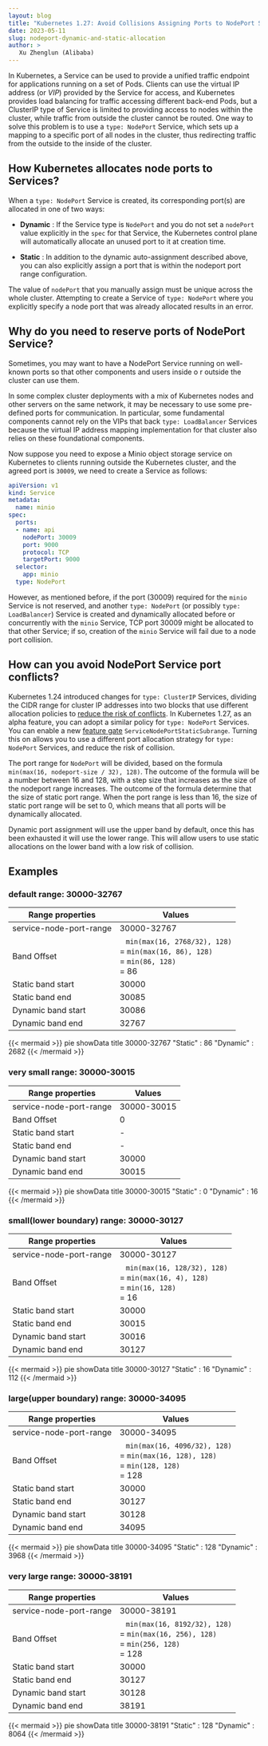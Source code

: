 ```yaml
---
layout: blog
title: "Kubernetes 1.27: Avoid Collisions Assigning Ports to NodePort Services"
date: 2023-05-11
slug: nodeport-dynamic-and-static-allocation
author: >
   Xu Zhenglun (Alibaba)
---
```


In Kubernetes, a Service can be used to provide a unified traffic endpoint for 
applications running on a set of Pods. Clients can use the virtual IP address (or _VIP_) provided
by the Service for access, and Kubernetes provides load balancing for traffic accessing
different back-end Pods, but a ClusterIP type of Service is limited to providing access to
nodes within the cluster, while traffic from outside the cluster cannot be routed.
One way to solve this problem is to use a `type: NodePort` Service, which sets up a mapping
to a specific port of all nodes in the cluster, thus redirecting traffic from the
outside to the inside of the cluster.

## How Kubernetes allocates node ports to Services?

When a `type: NodePort` Service is created, its corresponding port(s) are allocated in one
of two ways:

- **Dynamic** : If the Service type is `NodePort` and you do not set a `nodePort` 
  value explicitly in the `spec` for that Service, the Kubernetes control plane will
  automatically allocate an unused port to it at creation time.

- **Static** : In addition to the dynamic auto-assignment described above, you can also
  explicitly assign a port that is within the nodeport port range configuration.

The value of `nodePort` that you manually assign must be unique across the whole cluster.
Attempting to create a Service of `type: NodePort` where you explicitly specify a node port that
was already allocated results in an error.

## Why do you need to reserve ports of NodePort Service? 
Sometimes, you may want to have a NodePort Service running on well-known ports
so that other components and users inside o r outside the cluster can use them.

In some complex cluster deployments with a mix of Kubernetes nodes and other servers on the same network, 
it may be necessary to use some pre-defined ports for communication. In particular, some fundamental
components cannot rely on the VIPs that back `type: LoadBalancer` Services
because the virtual IP address mapping implementation for that cluster also relies on
these foundational components.

Now suppose you need to expose a Minio object storage service on Kubernetes to clients 
running outside the Kubernetes cluster, and the agreed port is `30009`, we need to 
create a Service as follows:

```yaml
apiVersion: v1
kind: Service
metadata:
  name: minio
spec:
  ports:
  - name: api
    nodePort: 30009
    port: 9000
    protocol: TCP
    targetPort: 9000
  selector:
    app: minio
  type: NodePort
```

However, as mentioned before, if the port (30009) required for the `minio` Service is not reserved,
and another `type: NodePort` (or possibly `type: LoadBalancer`) Service is created and dynamically
allocated before or concurrently with the `minio` Service, TCP port 30009 might be allocated to that
other Service; if so, creation of the `minio` Service will fail due to a node port collision.

## How can you avoid NodePort Service port conflicts? 
Kubernetes 1.24 introduced changes for `type: ClusterIP` Services, dividing the CIDR range for cluster
IP addresses into two blocks that use different allocation policies to [reduce the risk of conflicts](/docs/reference/networking/virtual-ips/#avoiding-collisions).
In Kubernetes 1.27, as an alpha feature, you can adopt a similar policy for `type: NodePort` Services.
You can enable a new [feature gate](/docs/reference/command-line-tools-reference/feature-gates/)
`ServiceNodePortStaticSubrange`. Turning this on allows you to use a different port allocation strategy
for `type: NodePort` Services, and reduce the risk of collision.

The port range for `NodePort` will be divided, based on the formula `min(max(16, nodeport-size / 32), 128)`. 
The outcome of the formula will be a number between 16 and 128, with a step size that increases as the 
size of the nodeport range increases. The outcome of the formula determine that the size of static port 
range. When the port range is less than 16, the size of static port range will be set to 0, 
which means that all ports will be dynamically allocated.

Dynamic port assignment will use the upper band by default, once this has been exhausted it will use the lower range.
This will allow users to use static allocations on the lower band with a low risk of collision.

## Examples

### default range: 30000-32767
| Range properties        | Values                                                |
|-------------------------|-------------------------------------------------------|
| service-node-port-range | 30000-32767                                           |
| Band Offset             | &ensp; `min(max(16, 2768/32), 128)` <br>= `min(max(16, 86), 128)` <br>= `min(86, 128)` <br>= 86 |
| Static band start       | 30000                                                 |
| Static band end         | 30085                                                 |
| Dynamic band start      | 30086                                                 |
| Dynamic band end        | 32767                                                 |

{{< mermaid >}}
pie showData
    title 30000-32767
    "Static" : 86
    "Dynamic" : 2682
{{< /mermaid >}}

### very small range: 30000-30015
| Range properties        | Values                                                |
|-------------------------|-------------------------------------------------------|
| service-node-port-range | 30000-30015                                           |
| Band Offset             | 0                                                     |
| Static band start       | -                                                     |
| Static band end         | -                                                     |
| Dynamic band start      | 30000                                                 |
| Dynamic band end        | 30015                                                 |

{{< mermaid >}}
pie showData
    title 30000-30015
    "Static" : 0
    "Dynamic" : 16
{{< /mermaid >}}

### small(lower boundary) range: 30000-30127
| Range properties        | Values                                                |
|-------------------------|-------------------------------------------------------|
| service-node-port-range | 30000-30127                                           |
| Band Offset             | &ensp; `min(max(16, 128/32), 128)` <br>= `min(max(16, 4), 128)` <br>= `min(16, 128)` <br>= 16 |
| Static band start       | 30000                                                 |
| Static band end         | 30015                                                 |
| Dynamic band start      | 30016                                                 |
| Dynamic band end        | 30127                                                 |

{{< mermaid >}}
pie showData
    title 30000-30127
    "Static" : 16
    "Dynamic" : 112
{{< /mermaid >}}

### large(upper boundary) range: 30000-34095
| Range properties        | Values                                                |
|-------------------------|-------------------------------------------------------|
| service-node-port-range | 30000-34095                                           |
| Band Offset             | &ensp; `min(max(16, 4096/32), 128)` <br>= `min(max(16, 128), 128)` <br>= `min(128, 128)` <br>= 128 |
| Static band start       | 30000                                                 |
| Static band end         | 30127                                                 |
| Dynamic band start      | 30128                                                 |
| Dynamic band end        | 34095                                                 |

{{< mermaid >}}
pie showData
    title 30000-34095
    "Static" : 128
    "Dynamic" : 3968
{{< /mermaid >}}

### very large range: 30000-38191
| Range properties        | Values                                                |
|-------------------------|-------------------------------------------------------|
| service-node-port-range | 30000-38191                                           |
| Band Offset             | &ensp; `min(max(16, 8192/32), 128)` <br>= `min(max(16, 256), 128)` <br>= `min(256, 128)` <br>= 128 |
| Static band start       | 30000                                                 |
| Static band end         | 30127                                                 |
| Dynamic band start      | 30128                                                 |
| Dynamic band end        | 38191                                                 |

{{< mermaid >}}
pie showData
    title 30000-38191
    "Static" : 128
    "Dynamic" : 8064
{{< /mermaid >}}